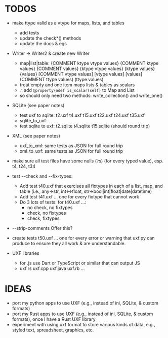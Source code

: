 # TODOS

- make ttype valid as a vtype for maps, lists, and tables
    - add tests
    - update the check\*() methods
    - update the docs & egs

- Writer → Writer2 & create new Writer
    - map|list|table:
	{COMMENT ktype vtype values}
	{COMMENT ktype values}
	{COMMENT values}
	{ktype vtype values}
	{ktype values}
	{values}
	[COMMENT vtype values]
	[vtype values]
	[values]
	(COMMENT ttype values)
	(ttype values)
    - treat empty and one item maps lists & tables as scalars
    - ∴ add `@property\ndef is_scalar(self)` to Map and List
    - so should only need two methods: write\_collection() and write\_one()

- SQLite (see paper notes)
    - test uxf to sqlite: t2.uxf t4.uxf t15.uxf t22.uxf t24.uxf t35.uxf
    - sqlite\_to\_uxf
    - test sqlite to uxf: t2.sqlite t4.sqlite t15.sqlite (should round trip)

- XML (see paper notes)
    - uxf\_to\_xml: same tests as JSON for full round trip
    - xml\_to\_uxf: same tests as JSON for full round trip

- make sure all test files have some nulls (`?`s) (for every typed value),
  esp. t4, t24, t34

- test --check and --fix-types:
  - Add test t40.uxf that exercises all fixtypes in each of a
    list, map, and table
    (i.e., any→str, int↔float, str→bool|int|float|date|datetime)
  - Add test t41.uxf ... one for every fixtype that cannot work
  - Do 3 lots of tests: for t40.uxf ...:
      * no check, no fixtypes
      * check, no fixtypes
      * check, fixtypes

-  --strip-comments
  Offer this?

- create tests t50.uxf ... one for every error or warning that uxf.py
  can produce to ensure they all work & are understandable.

- UXF libraries
    - for .js use Dart or TypeScript or similar that can output JS
    - uxf.rs uxf.cpp uxf.java uxf.rb ...

# IDEAS

- port my python apps to use UXF (e.g., instead of ini, SQLite, & custom
  formats)
- port my Rust apps to use UXF (e.g., instead of ini, SQLite, & custom
  formats), once I have a Rust UXF library
- experiment with using uxf format to store various kinds of data,
  e.g., styled text, spreadsheet, graphics, etc.
